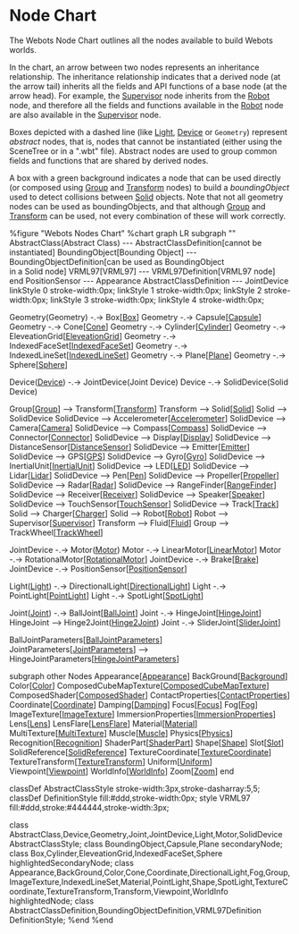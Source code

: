 # Node Chart

The Webots Node Chart outlines all the nodes available to build Webots worlds.

In the chart, an arrow between two nodes represents an inheritance relationship.
The inheritance relationship indicates that a derived node (at the arrow tail) inherits all the fields and API functions of a base node (at the arrow head).
For example, the [Supervisor](supervisor.md) node inherits from the [Robot](robot.md) node, and therefore all the fields and functions available in the [Robot](robot.md) node are also available in the [Supervisor](supervisor.md) node.

Boxes depicted with a dashed line (like [Light](light.md), [Device](device.md) or `Geometry`) represent *abstract* nodes, that is, nodes that cannot be instantiated (either using the SceneTree or in a ".wbt" file).
Abstract nodes are used to group common fields and functions that are shared by derived nodes.

A box with a green background indicates a node that can be used directly (or composed using [Group](group.md) and [Transform](transform.md) nodes) to build a *boundingObject* used to detect collisions between [Solid](solid.md) objects.
Note that not all geometry nodes can be used as boundingObjects, and that although [Group](group.md) and [Transform](transform.md) can be used, not every combination of these will work correctly.

%figure "Webots Nodes Chart"
%chart
graph LR
  subgraph ""
    AbstractClass(Abstract Class) --- AbstractClassDefinition[cannot be instantiated]
    BoundingObject[Bounding Object] --- BoundingObjectDefinition[can be used as BoundingObject<br>in a Solid node]
    VRML97[VRML97] --- VRML97Definition[VRML97 node]
  end
  PositionSensor --- Appearance
  AbstractClassDefinition --- JointDevice
  linkStyle 0 stroke-width:0px;
  linkStyle 1 stroke-width:0px;
  linkStyle 2 stroke-width:0px;
  linkStyle 3 stroke-width:0px;
  linkStyle 4 stroke-width:0px;

  Geometry(Geometry) -.-> Box[[Box](box.md)]
  Geometry -.-> Capsule[[Capsule](capsule.md)]
  Geometry -.-> Cone[[Cone](cone.md)]
  Geometry -.-> Cylinder[[Cylinder](cylinder.md)]
  Geometry -.-> EleveationGrid[[EleveationGrid](elevationgrid.md)]
  Geometry -.-> IndexedFaceSet[[IndexedFaceSet](indexedfaceset.md)]
  Geometry -.-> IndexedLineSet[[IndexedLineSet](indexedlineset.md)]
  Geometry -.-> Plane[[Plane](plane.md)]
  Geometry -.-> Sphere[[Sphere](sphere.md)]

  Device([Device](device.md)) -.-> JointDevice(Joint Device)
  Device -.-> SolidDevice(Solid Device)

  Group[[Group](group.md)] --> Transform[[Transform](transform.md)]
    Transform --> Solid[[Solid](solid.md)]
      Solid --> SolidDevice
        SolidDevice --> Accelerometer[[Accelerometer](accelerometer.md)]
        SolidDevice --> Camera[[Camera](camera.md)]
        SolidDevice --> Compass[[Compass](compass.md)]
        SolidDevice --> Connector[[Connector](connector.md)]
        SolidDevice --> Display[[Display](display.md)]
        SolidDevice --> DistanceSensor[[DistanceSensor](distancesensor.md)]
        SolidDevice --> Emitter[[Emitter](emitter.md)]
        SolidDevice --> GPS[[GPS](gps.md)]
        SolidDevice --> Gyro[[Gyro](gyro.md)]
        SolidDevice --> InertialUnit[[InertialUnit](inertialunit.md)]
        SolidDevice --> LED[[LED](led.md)]
        SolidDevice --> Lidar[[Lidar](lidar.md)]
        SolidDevice --> Pen[[Pen](pen.md)]
        SolidDevice --> Propeller[[Propeller](propeller.md)]
        SolidDevice --> Radar[[Radar](radar.md)]
        SolidDevice --> RangeFinder[[RangeFinder](rangefinder.md)]
        SolidDevice --> Receiver[[Receiver](receiver.md)]
        SolidDevice --> Speaker[[Speaker](speaker.md)]
        SolidDevice --> TouchSensor[[TouchSensor](touchsensor.md)]
        SolidDevice --> Track[[Track](track.md)]
      Solid --> Charger[[Charger](charger.md)]
      Solid --> Robot[[Robot](robot.md)]
        Robot --> Supervisor[[Supervisor](supervisor.md)]
    Transform --> Fluid[[Fluid](fluid.md)]
  Group --> TrackWheel[[TrackWheel](trackwheel.md)]

  JointDevice -.-> Motor([Motor](motor.md))
    Motor -.-> LinearMotor[[LinearMotor](linearmotor.md)]
    Motor -.-> RotationalMotor[[RotationalMotor](rotationalmotor.md)]
  JointDevice -.-> Brake[[Brake](brake.md)]
  JointDevice -.-> PositionSensor[[PositionSensor](positionsensor.md)]

  Light([Light](light.md)) -.-> DirectionalLight[[DirectionalLight](directionallight.md)]
  Light -.-> PointLight[[PointLight](pointlight.md)]
  Light -.-> SpotLight[[SpotLight](spotlight.md)]

  Joint([Joint](joint.md)) -.-> BallJoint[[BallJoint](balljoint.md)]
  Joint -.-> HingeJoint[[HingeJoint](hingejoint.md)]
    HingeJoint --> Hinge2Joint([Hinge2Joint](hinge2joint.md))
  Joint -.-> SliderJoint[[SliderJoint](sliderjoint.md)]

  BallJointParameters[[BallJointParameters](balljointparameters.md)]
  JointParameters[[JointParameters](jointparameters.md)] --> HingeJointParameters[[HingeJointParameters](hingejointparameters.md)]

  subgraph other Nodes
    Appearance[[Appearance](appearance.md)]
    BackGround[[Background](background.md)]
    Color[[Color](color.md)]
    ComposedCubeMapTexture[[ComposedCubeMapTexture](composedcubemaptexture.md)]
    ComposedShader[[ComposedShader](composedshader.md)]
    ContactProperties[[ContactProperties](contactproperties.md)]
    Coordinate[[Coordinate](coordinate.md)]
    Damping[[Damping](damping.md)]
    Focus[[Focus](focus.md)]
    Fog[[Fog](fog.md)]
    ImageTexture[[ImageTexture](imagetexture.md)]
    ImmersionProperties[[ImmersionProperties](immersionproperties.md)]
    Lens[[Lens](lens.md)]
    LensFlare[[LensFlare](lensflare.md)]
    Material[[Material](material.md)]
    MultiTexture[[MultiTexture](multitexture.md)]
    Muscle[[Muscle](muscle.md)]
    Physics[[Physics](physics.md)]
    Recognition[[Recognition](recognition.md)]
    ShaderPart[[ShaderPart](shaderpart.md)]
    Shape[[Shape](shape.md)]
    Slot[[Slot](slot.md)]
    SolidReference[[SolidReference](solidreference.md)]
    TextureCoordinate[[TextureCoordinate](texturecoordinate.md)]
    TextureTransform[[TextureTransform](texturetransform.md)]
    Uniform[[Uniform](uniform.md)]
    Viewpoint[[Viewpoint](viewpoint.md)]
    WorldInfo[[WorldInfo](worldinfo.md)]
    Zoom[[Zoom](zoom.md)]
  end

  classDef AbstractClassStyle stroke-width:3px,stroke-dasharray:5,5;
  classDef DefinitionStyle fill:#ddd,stroke-width:0px;
  style VRML97 fill:#ddd,stroke:#444444,stroke-width:3px;

  class AbstractClass,Device,Geometry,Joint,JointDevice,Light,Motor,SolidDevice AbstractClassStyle;
  class BoundingObject,Capsule,Plane secondaryNode;
  class Box,Cylinder,EleveationGrid,IndexedFaceSet,Sphere highlightedSecondaryNode;
  class Appearance,BackGround,Color,Cone,Coordinate,DirectionalLight,Fog,Group,ImageTexture,IndexedLineSet,Material,PointLight,Shape,SpotLight,TextureCoordinate,TextureTransform,Transform,Viewpoint,WorldInfo highlightedNode;
  class AbstractClassDefinition,BoundingObjectDefinition,VRML97Definition DefinitionStyle;
%end
%end
